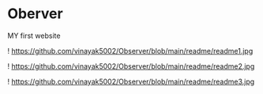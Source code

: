# Oberver

MY first website

! https://github.com/vinayak5002/Observer/blob/main/readme/readme1.jpg

! https://github.com/vinayak5002/Observer/blob/main/readme/readme2.jpg

! https://github.com/vinayak5002/Observer/blob/main/readme/readme3.jpg
